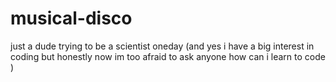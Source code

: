 # musical-disco
just a dude trying to be a scientist oneday (and yes i have a big interest in coding but honestly now im too afraid to ask anyone how can i learn to code )
